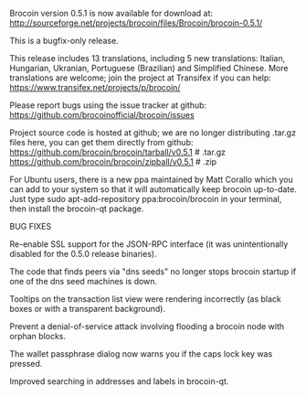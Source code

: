 Brocoin version 0.5.1 is now available for download at:
http://sourceforge.net/projects/brocoin/files/Brocoin/brocoin-0.5.1/

This is a bugfix-only release.

This release includes 13 translations, including 5 new translations:
Italian, Hungarian, Ukranian, Portuguese (Brazilian) and Simplified Chinese.
More translations are welcome; join the project at Transifex if you can help:
https://www.transifex.net/projects/p/brocoin/

Please report bugs using the issue tracker at github:
https://github.com/brocoinofficial/brocoin/issues

Project source code is hosted at github; we are no longer
distributing .tar.gz files here, you can get them
directly from github:
https://github.com/brocoin/brocoin/tarball/v0.5.1  # .tar.gz
https://github.com/brocoin/brocoin/zipball/v0.5.1  # .zip

For Ubuntu users, there is a new ppa maintained by Matt Corallo which
you can add to your system so that it will automatically keep
brocoin up-to-date.  Just type
sudo apt-add-repository ppa:brocoin/brocoin
in your terminal, then install the brocoin-qt package.


BUG FIXES

Re-enable SSL support for the JSON-RPC interface (it was unintentionally
disabled for the 0.5.0 release binaries).

The code that finds peers via "dns seeds" no longer stops brocoin startup
if one of the dns seed machines is down.

Tooltips on the transaction list view were rendering incorrectly (as black boxes
or with a transparent background).

Prevent a denial-of-service attack involving flooding a brocoin node with
orphan blocks.

The wallet passphrase dialog now warns you if the caps lock key was pressed.

Improved searching in addresses and labels in brocoin-qt.
